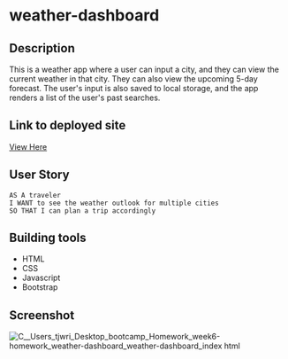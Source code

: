 # weather-dashboard

## Description 
This is a weather app where a user can input a city, and they can view the current weather in that city. They can also view the upcoming 5-day forecast. The user's input is also saved to local storage, and the app renders a list of the user's past searches. 

## Link to deployed site
[View Here](https://tjwri25.github.io/weather-dashboard/)

## User Story
```
AS A traveler
I WANT to see the weather outlook for multiple cities
SO THAT I can plan a trip accordingly
```
## Building tools 

* HTML
* CSS
* Javascript
* Bootstrap

## Screenshot
![_C__Users_tjwri_Desktop_bootcamp_Homework_week6-homework_weather-dashboard_weather-dashboard_index html_](https://user-images.githubusercontent.com/74884495/118207833-be541000-b422-11eb-9c44-21568fdebed4.png)

